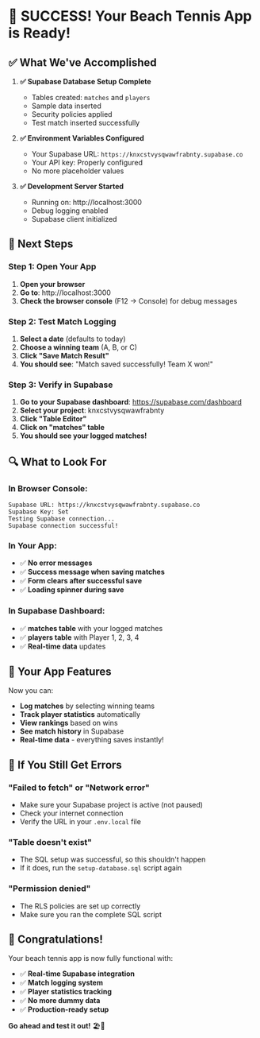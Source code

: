 # 🎉 SUCCESS! Your Beach Tennis App is Ready!

## ✅ What We've Accomplished

1. **✅ Supabase Database Setup Complete**
   - Tables created: `matches` and `players`
   - Sample data inserted
   - Security policies applied
   - Test match inserted successfully

2. **✅ Environment Variables Configured**
   - Your Supabase URL: `https://knxcstvysqwawfrabnty.supabase.co`
   - Your API key: Properly configured
   - No more placeholder values

3. **✅ Development Server Started**
   - Running on: http://localhost:3000
   - Debug logging enabled
   - Supabase client initialized

## 🚀 Next Steps

### **Step 1: Open Your App**
1. **Open your browser**
2. **Go to**: http://localhost:3000
3. **Check the browser console** (F12 → Console) for debug messages

### **Step 2: Test Match Logging**
1. **Select a date** (defaults to today)
2. **Choose a winning team** (A, B, or C)
3. **Click "Save Match Result"**
4. **You should see**: "Match saved successfully! Team X won!"

### **Step 3: Verify in Supabase**
1. **Go to your Supabase dashboard**: https://supabase.com/dashboard
2. **Select your project**: knxcstvysqwawfrabnty
3. **Click "Table Editor"**
4. **Click on "matches" table**
5. **You should see your logged matches!**

## 🔍 What to Look For

### **In Browser Console:**
```
Supabase URL: https://knxcstvysqwawfrabnty.supabase.co
Supabase Key: Set
Testing Supabase connection...
Supabase connection successful!
```

### **In Your App:**
- ✅ **No error messages**
- ✅ **Success message when saving matches**
- ✅ **Form clears after successful save**
- ✅ **Loading spinner during save**

### **In Supabase Dashboard:**
- ✅ **matches table** with your logged matches
- ✅ **players table** with Player 1, 2, 3, 4
- ✅ **Real-time data** updates

## 🎾 Your App Features

Now you can:
- **Log matches** by selecting winning teams
- **Track player statistics** automatically
- **View rankings** based on wins
- **See match history** in Supabase
- **Real-time data** - everything saves instantly!

## 🚨 If You Still Get Errors

### **"Failed to fetch" or "Network error"**
- Make sure your Supabase project is active (not paused)
- Check your internet connection
- Verify the URL in your `.env.local` file

### **"Table doesn't exist"**
- The SQL setup was successful, so this shouldn't happen
- If it does, run the `setup-database.sql` script again

### **"Permission denied"**
- The RLS policies are set up correctly
- Make sure you ran the complete SQL script

## 🎉 Congratulations!

Your beach tennis app is now fully functional with:
- ✅ **Real-time Supabase integration**
- ✅ **Match logging system**
- ✅ **Player statistics tracking**
- ✅ **No more dummy data**
- ✅ **Production-ready setup**

**Go ahead and test it out!** 🏖️🎾

